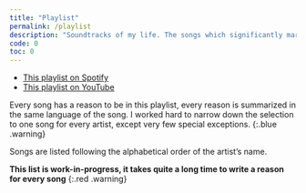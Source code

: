```yaml
---
title: "Playlist"
permalink: /playlist
description: "Soundtracks of my life. The songs which significantly marked my exsistence and made me who I am."
code: 0
toc: 0
---
```

- [This playlist on Spotify](https://open.spotify.com/playlist/5BlTNSfjxRYrJ2nJ9dl9WX?si=rlNswiriSBWCLJQOdEuZ-w)
- [This playlist on YouTube](https://www.youtube.com/playlist?list=PL4Ag6Ba3_trc0x1jJoXlJ2y2dNYH_jPR_)

Every song has a reason to be in this playlist, every reason is summarized in the same language of the song. I worked hard to narrow down the selection to one song for every artist, except very few special exceptions.
{:.blue .warning}

Songs are listed following the alphabetical order of the artist’s name.

**This list is work-in-progress, it takes quite a long time to write a reason for every song**
{:.red .warning}
